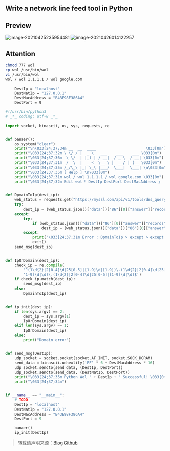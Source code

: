 ## Write a network line feed tool in Python

## Preview

![image-20210425235954481](https://dogefs.s3.ladydaily.com/ZYGG/storage/20210425235956573396.png?w=1280&fmt=png)
![image-20210426014122257](https://dogefs.s3.ladydaily.com/ZYGG/storage/20210417050652008075.png?w=1280&fmt=jpeg)

## Attention

```bash
chmod 777 wol
cp wol /usr/bin/wol
vi /usr/bin/wol
wol / wol 1.1.1.1 / wol google.com
```



```bash
    DestIp = "localhost"
    DestNatIp = "127.0.0.1"
    DestMacAddress = "B43E98F386A4"
    DestPort = 9
```

```python
#!/usr/bin/python3
# _*_ coding: utf-8 _*_

import socket, binascii, os, sys, requests, re


def banaer():
    os.system("clear")
    print("\n\033[24;37;34m __  __  ____                      \033[0m")
    print("\033[24;37;32m \ \/ / |  _ \   ___    ___    ___ \033[0m")
    print("\033[24;37;36m  \ \/  | |_) | / __|  / _ \  / __| \033[0m")
    print("\033[24;37;31m  /  \  |  _ <  \__ \ |  __/ | (__ \033[0m")
    print("\033[24;37;35m /_/\_\ |_| \_\ |___/  \___|  \___| \n\033[0m")
    print("\033[24;37;35m [ Help ] \n\033[0m")
    print("\033[24;37;31m wol / wol 1.1.1.1 / wol google.com \033[0m")
    print("\033[24;37;32m Edit wol「 DestIp DestPort DestMacAddress 」 \n\033[0m")


def DpmainToIp(dest_ip):
    web_status = requests.get("https://myssl.com/api/v1/tools/dns_query?qtype=1&host=%s&qmode=1" % dest_ip, timeout=5)
    try:
        dest_ip = (web_status.json()["data"])["86"][0]["answer"]["records"][0]["value"]
    except:
        try:
            if (web_status.json()["data"])["86"][0]["answer"]["records"] == "null":
                dest_ip = (web_status.json()["data"])["86"][0]["answer"]["records"][0]["value"]
        except:
            print("\033[24;37;31m Error : DpmainToIp > except > except \n\033[0m")
            exit()
    send_msg(dest_ip)


def IpOrDomain(dest_ip):
    check_ip = re.compile(
        '^(1\d{2}|2[0-4]\d|25[0-5]|[1-9]\d|[1-9])\.(1\d{2}|2[0-4]\d|25[0-5]|[1-9]\d|\d)\.(1\d{2}|2[0-4]\d|25[0-5]|['
        '1-9]\d|\d)\.(1\d{2}|2[0-4]\d|25[0-5]|[1-9]\d|\d)$')
    if check_ip.match(dest_ip):
        send_msg(dest_ip)
    else:
        DpmainToIp(dest_ip)


def ip_init(dest_ip):
    if len(sys.argv) == 2:
        dest_ip = sys.argv[1]
        IpOrDomain(dest_ip)
    elif len(sys.argv) == 1:
        IpOrDomain(dest_ip)
    else:
        print("Domain error")


def send_msg(DestIp):
    udp_socket = socket.socket(socket.AF_INET, socket.SOCK_DGRAM)
    send_data = binascii.unhexlify('FF' * 6 + DestMacAddress * 16)
    udp_socket.sendto(send_data, (DestIp, DestPort))
    udp_socket.sendto(send_data, (DestNatIp, DestPort))
    print("\033[24;37;35m Python Wol " + DestIp + " Successful! \033[0m")
    print("\033[24;37;34m")


if __name__ == "__main__":
    # TODO
    DestIp = "localhost"
    DestNatIp = "127.0.0.1"
    DestMacAddress = "B43E98F386A4"
    DestPort = 9

    banaer()
    ip_init(DestIp)

```



> 转载请声明来源：[Blog](https://blog.zygd.site/WakeOnLan_Python.html) [Github](https://github.com/zygds/WakeOnLan_Python)
